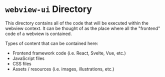 # `webview-ui` Directory

This directory contains all of the code that will be executed within the webview
context. It can be thought of as the place where all the "frontend" code of a
webview is contained.

Types of content that can be contained here:

-   Frontend framework code (i.e. React, Svelte, Vue, etc.)
-   JavaScript files
-   CSS files
-   Assets / resources (i.e. images, illustrations, etc.)
